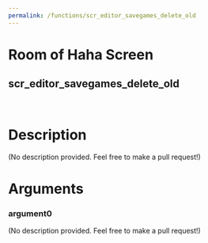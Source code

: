 ```yaml
---
permalink: /functions/scr_editor_savegames_delete_old
---
```

# Room of Haha Screen  
## scr_editor_savegames_delete_old  
&nbsp;  
# Description  
(No description provided. Feel free to make a pull request!) 
&nbsp;  
# Arguments
### argument0
(No description provided. Feel free to make a pull request!)
&nbsp;  


